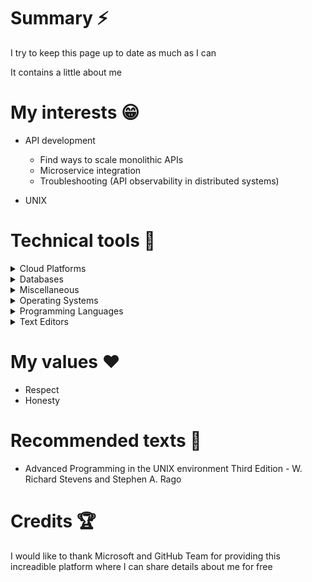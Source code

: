 
# Summary ⚡
I try to keep this page up to date as much as I can

It contains a little about me

# My interests 😁

* API development
  * Find ways to scale monolithic APIs
  * Microservice integration
  * Troubleshooting (API observability in distributed systems)
 
* UNIX

# Technical tools 🔧

<details>
<summary>Cloud Platforms</summary>

* AWS
</details>

<details>
<summary>Databases</summary>

* MariaDB
* Memcached
* PostgreSQL
* Redis
</details>

<details>
<summary>Miscellaneous</summary>
 
* Docker
* Git
* Firefox
* Jails (FreeBSD)
* Kubernetes
* POSIX.1 utils (e.g. grep and find)
  * I prefer BSD utils
* tmux
</details>

<details>
<summary>Operating Systems</summary>

#### Android
* Personal use
#### FreeBSD
* C Programming
#### macOS
* Ruby Programming
#### openSUSE
* C and Ruby Programming
#### Windows
* Gaming
* C# Programming
</details>

<details>
<summary>Programming Languages</summary>

* C
* JavaScript
* Ruby
* SQL
</details>

<details>
<summary>Text Editors</summary>
 
* Emacs
* Vim
</details>

# My values ❤️
* Respect
* Honesty


# Recommended texts 📕
* Advanced Programming in the UNIX environment Third Edition - W. Richard Stevens and Stephen A. Rago

# Credits 🏆

I would like to thank Microsoft and GitHub Team for providing this increadible platform where I can share details about me for free


<!--
## Hi there 👋

**kaiquekandykoga/kaiquekandykoga** is a ✨ _special_ ✨ repository because its `README.md` (this file) appears on your GitHub profile.

Here are some ideas to get you started:

- 🔭 I’m currently working on ...
- 🌱 I’m currently learning ...
- 👯 I’m looking to collaborate on ...
- 🤔 I’m looking for help with ...
- 💬 Ask me about ...
- 📫 How to reach me: ...
- 😄 Pronouns: ...
- ⚡ Fun fact: ...
-->

